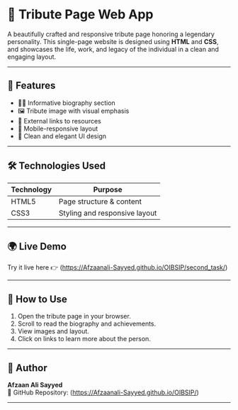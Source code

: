 # 🏅 Tribute Page Web App

A beautifully crafted and responsive tribute page honoring a legendary personality. This single-page website is designed using **HTML** and **CSS**, and showcases the life, work, and legacy of the individual in a clean and engaging layout.

---

## 🚀 Features

- 🧑‍🎓 Informative biography section
- 🖼️ Tribute image with visual emphasis
- 🔗 External links to resources
- 📱 Mobile-responsive layout
- 🎨 Clean and elegant UI design

---

## 🛠️ Technologies Used

| Technology | Purpose                    |
|------------|-----------------------------|
| HTML5      | Page structure & content    |
| CSS3       | Styling and responsive layout|

---

## 🌍 Live Demo

Try it live here 👉 (https://Afzaanali-Sayyed.github.io/OIBSIP/second_task/)


---

## 📖 How to Use

1. Open the tribute page in your browser.
2. Scroll to read the biography and achievements.
3. View images and layout.
4. Click on links to learn more about the person.

---

## 👤 Author

**Afzaan Ali Sayyed**  
📎 GitHub Repository: (https://Afzaanali-Sayyed.github.io/OIBSIP/)

---

